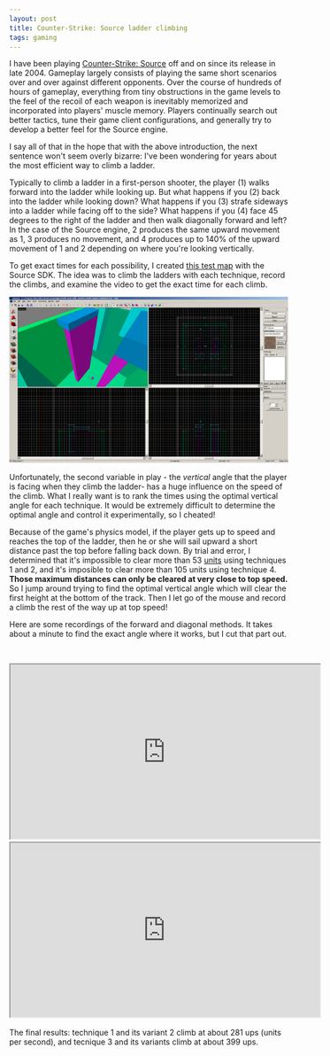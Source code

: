```yaml
---
layout: post
title: Counter-Strike: Source ladder climbing
tags: gaming
---
```


I have been playing [Counter-Strike: Source](http://store.steampowered.com/app/240/) off and on since its release in late 2004. Gameplay largely consists of playing the same short scenarios over and over against different opponents. Over the course of hundreds of hours of gameplay, everything from tiny obstructions in the game levels to the feel of the recoil of each weapon is inevitably memorized and incorporated into players' muscle memory. Players continually search out better tactics, tune their game client configurations, and generally try to develop a better feel for the Source engine.

I say all of that in the hope that with the above introduction, the next sentence won't seem overly bizarre: I've been wondering for years about the most efficient way to climb a ladder. 

Typically to climb a ladder in a first-person shooter, the player (1) walks forward into the ladder while looking up. But what happens if you (2) back into the ladder while looking down? What happens if you (3) strafe sideways into a ladder while facing off to the side? What happens if you (4) face 45 degrees to the right of the ladder and then walk diagonally forward and left? In the case of the Source engine, 2 produces the same upward movement as 1, 3 produces no movement, and 4 produces up to 140% of the upward movement of 1 and 2 depending on where you're looking vertically.

To get exact times for each possibility, I created [this test map](/images/climbtest0000.jpg) with the Source SDK. The idea was to climb the ladders with each technique, record the climbs, and examine the video to get the exact time for each climb.

[![A screenshot of the Hammer editor.](/images/hammer-thumb.png)](/images/hammer.png)

Unfortunately, the second variable in play - the *vertical* angle that the player is facing when they climb the ladder- has a huge influence on the speed of the climb. What I really want is to rank the times using the optimal vertical angle for each technique. It would be extremely difficult to determine the optimal angle and control it experimentally, so I cheated!

Because of the game's physics model, if the player gets up to speed and reaches the top of the ladder, then he or she will sail upward a short distance past the top before falling back down. By trial and error, I determined that it's impossible to clear more than 53 [units](https://developer.valvesoftware.com/wiki/Dimensions) using techniques 1 and 2, and it's imposible to clear more than 105 units using technique 4. **Those maximum distances can only be cleared at very close to top speed.** So I jump around trying to find the optimal vertical angle which will clear the first height at the bottom of the track. Then I let go of the mouse and record a climb the rest of the way up at top speed!

Here are some recordings of the forward and diagonal methods. It takes about a minute to find the exact angle where it works, but I cut that part out.

<br /><div style="text-align:center;">
<iframe width="560" height="315" src="http://www.youtube.com/embed/NNV6hE79g_s"> </iframe>

<iframe width="560" height="315" src="http://www.youtube.com/embed/lBFp3R90_Yc"> </iframe>
</div>

The final results: technique 1 and its variant 2 climb at about 281 ups (units per second), and tecnique 3 and its variants climb at about 399 ups.